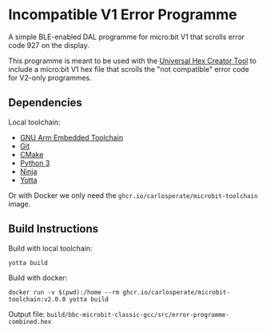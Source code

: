 # Incompatible V1 Error Programme

A simple BLE-enabled DAL programme for micro:bit V1 that scrolls error code
927 on the display.

This programme is meant to be used with the
[Universal Hex Creator Tool](https://tech.microbit.org/software/universal-hex-creator/)
to include a micro:bit V1 hex file that scrolls the "not compatible" error code
for V2-only programmes.

## Dependencies

Local toolchain:
- [GNU Arm Embedded Toolchain](https://developer.arm.com/tools-and-software/open-source-software/developer-tools/gnu-toolchain/gnu-rm/downloads)
- [Git](https://git-scm.com)
- [CMake](https://cmake.org/download/)
- [Python 3](https://www.python.org/downloads/)
- [Ninja](https://ninja-build.org/)
- [Yotta](https://yottabuild.org/)

Or with Docker we only need the `ghcr.io/carlosperate/microbit-toolchain`
image.

## Build Instructions

Build with local toolchain:
```
yotta build
```

Build with docker:
```
docker run -v $(pwd):/home --rm ghcr.io/carlosperate/microbit-toolchain:v2.0.0 yotta build
```

Output file: `build/bbc-microbit-classic-gcc/src/error-programme-combined.hex`